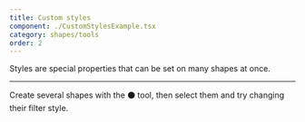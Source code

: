 ```yaml
---
title: Custom styles
component: ./CustomStylesExample.tsx
category: shapes/tools
order: 2
---
```


Styles are special properties that can be set on many shapes at once.

---

Create several shapes with the ⚫️ tool, then select them and try changing their filter style.
